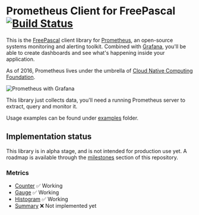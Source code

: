 # Prometheus Client for FreePascal [![Build Status](https://travis-ci.org/piradoiv/prometheus-client-pascal.svg?branch=master)](https://travis-ci.org/piradoiv/prometheus-client-pascal)

This is the [FreePascal](https://www.freepascal.org/) client library for [Prometheus](https://prometheus.io/), an open-source systems monitoring and alerting toolkit. Combined with [Grafana](https://grafana.com/), you'll be able to create dashboards and see what's happening inside your application.

As of 2016, Prometheus lives under the umbrella of [Cloud Native Computing Foundation](https://www.cncf.io/).

![Prometheus with Grafana](https://github.com/piradoiv/prometheus-client-pascal/blob/master/img/grafana_prometheus.png?raw=true)

This library just collects data, you'll need a running Prometheus server to extract, query and monitor it.

Usage examples can be found under [examples](./examples) folder.

## Implementation status

This library is in alpha stage, and is not intended for production use yet. A roadmap is available through the [milestones](https://github.com/piradoiv/prometheus-client-pascal/milestones) section of this repository.

### Metrics

- [Counter](https://prometheus.io/docs/concepts/metric_types/#counter) ✅ Working
- [Gauge](https://prometheus.io/docs/concepts/metric_types/#gauge) ✅ Working
- [Histogram](https://prometheus.io/docs/concepts/metric_types/#histogram) ✅ Working
- [Summary](https://prometheus.io/docs/concepts/metric_types/#summary) ❌ Not implemented yet

